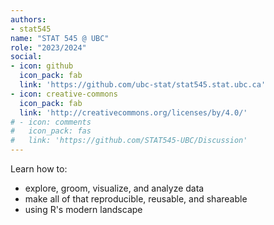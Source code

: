 ```yaml
---
authors:
- stat545
name: "STAT 545 @ UBC"
role: "2023/2024"
social:
- icon: github
  icon_pack: fab
  link: 'https://github.com/ubc-stat/stat545.stat.ubc.ca'
- icon: creative-commons
  icon_pack: fab
  link: 'http://creativecommons.org/licenses/by/4.0/'
# - icon: comments
#   icon_pack: fas
#   link: 'https://github.com/STAT545-UBC/Discussion'
---
```


Learn how to:

- explore, groom, visualize, and analyze data
- make all of that reproducible, reusable, and shareable
- using R's modern landscape
